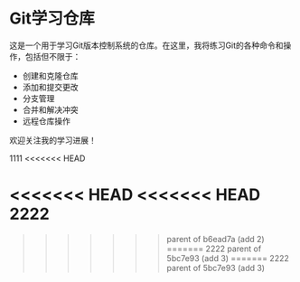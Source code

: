 # Git学习仓库

这是一个用于学习Git版本控制系统的仓库。在这里，我将练习Git的各种命令和操作，包括但不限于：

- 创建和克隆仓库
- 添加和提交更改
- 分支管理
- 合并和解决冲突
- 远程仓库操作

欢迎关注我的学习进展！

1111
<<<<<<< HEAD

<<<<<<< HEAD
<<<<<<< HEAD
2222
=======
>>>>>>> parent of b6ead7a (add 2)
=======
2222
>>>>>>> parent of 5bc7e93 (add 3)
=======
2222
>>>>>>> parent of 5bc7e93 (add 3)
